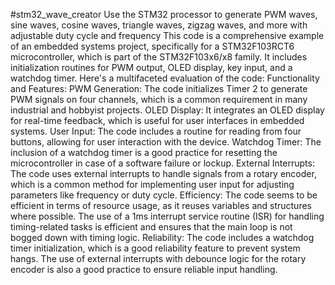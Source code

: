 #stm32_wave_creator
Use the STM32 processor to generate PWM waves, sine waves, cosine waves, triangle waves, zigzag waves, and more with adjustable duty cycle and frequency This code is a comprehensive example of an embedded systems project, specifically for a STM32F103RCT6 microcontroller, which is part of the STM32F103x6/x8 family. It includes initialization routines for PWM output, OLED display, key input, and a watchdog timer. Here's a multifaceted evaluation of the code:
Functionality and Features: PWM Generation: The code initializes Timer 2 to generate PWM signals on four channels, which is a common requirement in many industrial and hobbyist projects. OLED Display: It integrates an OLED display for real-time feedback, which is useful for user interfaces in embedded systems. User Input: The code includes a routine for reading from four buttons, allowing for user interaction with the device. Watchdog Timer: The inclusion of a watchdog timer is a good practice for resetting the microcontroller in case of a software failure or lockup. External Interrupts: The code uses external interrupts to handle signals from a rotary encoder, which is a common method for implementing user input for adjusting parameters like frequency or duty cycle.
Efficiency: The code seems to be efficient in terms of resource usage, as it reuses variables and structures where possible. The use of a 1ms interrupt service routine (ISR) for handling timing-related tasks is efficient and ensures that the main loop is not bogged down with timing logic.
Reliability: The code includes a watchdog timer initialization, which is a good reliability feature to prevent system hangs. The use of external interrupts with debounce logic for the rotary encoder is also a good practice to ensure reliable input handling.
